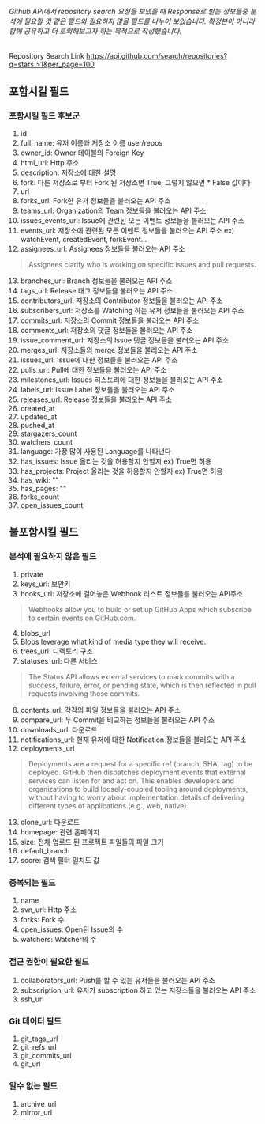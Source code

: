 ###### Github API에서 repository search 요청을 보냈을 때 Response로 받는 정보들중 분석에 필요할 것 같은 필드와 필요하지 않을 필드를 나누어 보았습니다. 확정본이 아니라 함께 공유하고 더 토의해보고자 하는 목적으로 작성했습니다.

Repository Search Link
https://api.github.com/search/repositories?q=stars:>1&per_page=100

## 포함시킬 필드

### 포함시킬 필드 후보군
1. id
2. full_name: 유저 이름과 저장소 이름 user/repos
3. owner_id: Owner 테이블의 Foreign Key
4. html_url: Http 주소
5. description: 저장소에 대한 설명
6. fork: 다른 저장소로 부터 Fork 된 저장소면 True, 그렇지 않으면 * False 값이다
7. url
8. forks_url: Fork한 유저 정보들을 불러오는 API 주소
9. teams_url: Organization의 Team 정보들을 불러오는 API 주소
10. issues_events_url: Issue에 관련된 모든 이벤트 정보들을 불러오는 API 주소
11. events_url: 저장소에 관련된 모든 이벤트 정보들을 불러오는 API 주소 ex) watchEvent, createdEvent, forkEvent…
12. assignees_url: Assignees 정보들을 불러오는 API 주소
> Assignees clarify who is working on specific issues and pull requests.

13. branches_url: Branch 정보들을 불러오는 API 주소
14. tags_url: Release 태그 정보들을 불러오는 API 주소
15. contributors_url: 저장소의 Contributor 정보들을 불러오는 API 주소
16. subscribers_url: 저장소를 Watching 하는 유저 정보들을 불러오는 API 주소
17. commits_url: 저장소의 Commit 정보들을 불러오는 API 주소
18. comments_url: 저장소의 댓글 정보들을 볼러오는 API 주소
19. issue_comment_url: 저장소의 Issue 댓글 정보들을 불러오는 API 주소
20. merges_url: 저장소들의 merge 정보들을 불러오는 API 주소
21. issues_url: Issue에 대한 정보들을 불러오는 API 주소
22. pulls_url: Pull에 대한 정보들을 불러오는 API 주소
23. milestones_url: Issues 히스토리에 대한 정보들을 불러오는 API 주소
24. labels_url: Issue Label 정보들을 불러오는 API 주소
25. releases_url: Release 정보들을 불러오는 API 주소
26. created_at
27. updated_at
28. pushed_at
29. stargazers_count
30. watchers_count
31. language: 가장 많이 사용된 Language를 나타낸다
32. has_issues: Issue 올리는 것을 허용할지 안할지 ex) True면 허용
33. has_projects: Project 올리는 것을 허용할지 안할지 ex) True면 허용
34. has_wiki: ""
35. has_pages: ""
36. forks_count
37. open_issues_count

## 불포함시킬 필드

### 분석에 필요하지 않은 필드
1. private
2. keys_url: 보안키
3. hooks_url: 저장소에 걸어놓은 Webhook 리스트 정보들를 불러오는 API주소
> Webhooks allow you to build or set up GitHub Apps which subscribe to certain events on GitHub.com.

4. blobs_url
5. Blobs leverage what kind of media type they will receive.
6. trees_url: 디렉토리 구조
7. statuses_url: 다른 서비스 
> The Status API allows external services to mark commits with a success, failure, error, or pending state, which is then reflected in pull requests involving those commits.

8. contents_url: 각각의 파일 정보들을 불러오는 API 주소
9. compare_url: 두 Commit을 비교하는 정보들을 불러오는 API 주소
10. downloads_url: 다운로드
11. notifications_url: 현재 유저에 대한 Notification 정보들을 불러오는 API 주소
12. deployments_url
> Deployments are a request for a specific ref (branch, SHA, tag) to be deployed. GitHub then dispatches deployment events that external services can listen for and act on. This enables developers and organizations to build loosely-coupled tooling around deployments, without having to worry about implementation details of delivering different types of applications (e.g., web, native).

13. clone_url: 다운로드
14. homepage: 관련 홈페이지
15. size: 전체 업로드 된 프로젝트 파일들의 파일 크기
16. default_branch
17. score: 검색 필터 일치도 값

### 중복되는 필드
1. name
2. svn_url: Http 주소
3. forks: Fork 수
4. open_issues: Open된 Issue의 수
5. watchers: Watcher의 수

### 접근 권한이 필요한 필드
1. collaborators_url: Push를 할 수 있는 유저들을 불러오는 API 주소
2. subscription_url: 유저가 subscription 하고 있는 저장소들을 불러오는 API 주소
3. ssh_url

### Git 데이터 필드
1. git_tags_url
2. git_refs_url
3. git_commits_url
4. git_url

### 알수 없는 필드
1. archive_url
2. mirror_url
